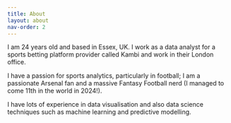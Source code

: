 ```yaml
---
title: About
layout: about
nav-order: 2
---
```


I am 24 years old and based in Essex, UK. I work as a data analyst for a sports betting platform provider called Kambi and work in their London office.

I have a passion for sports analytics, particularly in football; I am a passionate Arsenal fan and a massive Fantasy Football nerd (I managed to come 11th in the world in 2024!).

I have lots of experience in data visualisation and also data science techniques such as machine learning and predictive modelling.







